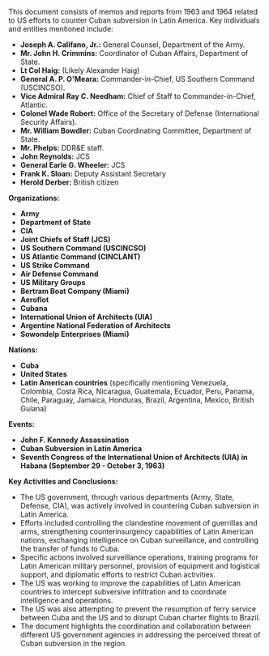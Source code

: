 This document consists of memos and reports from 1963 and 1964 related to US efforts to counter Cuban subversion in Latin America. Key individuals and entities mentioned include:

*   **Joseph A. Califano, Jr.:** General Counsel, Department of the Army.
*   **Mr. John H. Crimmins:** Coordinator of Cuban Affairs, Department of State.
*   **Lt Col Haig:** (Likely Alexander Haig)
*   **General A. P. O'Meara:** Commander-in-Chief, US Southern Command (USCINCSO).
*   **Vice Admiral Ray C. Needham:** Chief of Staff to Commander-in-Chief, Atlantic.
*   **Colonel Wade Robert:** Office of the Secretary of Defense (International Security Affairs).
*   **Mr. William Bowdler:** Cuban Coordinating Committee, Department of State.
*   **Mr. Phelps:** DDR&E staff.
*   **John Reynolds:** JCS
*   **General Earle G. Wheeler:** JCS
*   **Frank K. Sloan:** Deputy Assistant Secretary
*   **Herold Derber:** British citizen

**Organizations:**

*   **Army**
*   **Department of State**
*   **CIA**
*   **Joint Chiefs of Staff (JCS)**
*   **US Southern Command (USCINCSO)**
*   **US Atlantic Command (CINCLANT)**
*   **US Strike Command**
*   **Air Defense Command**
*   **US Military Groups**
*   **Bertram Boat Company (Miami)**
*   **Aeroflot**
*   **Cubana**
*   **International Union of Architects (UIA)**
*   **Argentine National Federation of Architects**
*   **Sowondelp Enterprises (Miami)**

**Nations:**

*   **Cuba**
*   **United States**
*   **Latin American countries** (specifically mentioning Venezuela, Colombia, Costa Rica, Nicaragua, Guatemala, Ecuador, Peru, Panama, Chile, Paraguay, Jamaica, Honduras, Brazil, Argentina, Mexico, British Guiana)

**Events:**

*   **John F. Kennedy Assassination**
*   **Cuban Subversion in Latin America**
*   **Seventh Congress of the International Union of Architects (UIA) in Habana (September 29 - October 3, 1963)**

**Key Activities and Conclusions:**

*   The US government, through various departments (Army, State, Defense, CIA), was actively involved in countering Cuban subversion in Latin America.
*   Efforts included controlling the clandestine movement of guerrillas and arms, strengthening counterinsurgency capabilities of Latin American nations, exchanging intelligence on Cuban surveillance, and controlling the transfer of funds to Cuba.
*   Specific actions involved surveillance operations, training programs for Latin American military personnel, provision of equipment and logistical support, and diplomatic efforts to restrict Cuban activities.
*   The US was working to improve the capabilities of Latin American countries to intercept subversive infiltration and to coordinate intelligence and operations.
*   The US was also attempting to prevent the resumption of ferry service between Cuba and the US and to disrupt Cuban charter flights to Brazil.
*   The document highlights the coordination and collaboration between different US government agencies in addressing the perceived threat of Cuban subversion in the region.
